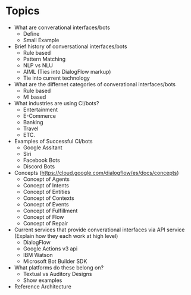 # Topics
- What are converational interfaces/bots
  - Define 
  - Small Example
- Brief history of conversational interfaces/bots
  - Rule based
  - Pattern Matching
  - NLP vs NLU
  - AIML (Ties into DialogFlow markup)
  - Tie into current technology
- What are the differnet categories of converational interfaces/bots
  - Rule based
  - Ml based
- What industries are using CI/bots?
  - Entertainment
  - E-Commerce
  - Banking
  - Travel
  - ETC.
- Examples of Successful CI/bots
  - Google Assitant
  - Siri
  - Facebook Bots
  - Discord Bots
- Concepts (https://cloud.google.com/dialogflow/es/docs/concepts)
  - Concept of Agents
  - Concept of Intents
  - Concept of Entities
  - Concept of Contexts
  - Concept of Events
  - Concept of Fulfillment
  - Concept of Flow
  - Concept of Repair
- Current services that provide converational interfaces via API service (Explain how they each work at high level)
  - DialogFlow
  - Google Actions v3 api
  - IBM Watson
  - Microsoft Bot Builder SDK
- What platforms do these belong on?
  - Textual vs Auditory Designs
  - Show examples
- Reference Architecture